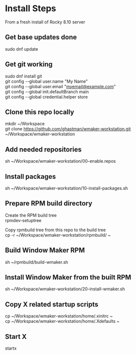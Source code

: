# Install Steps  
From a fresh install of Rocky 8.10 server  

## Get base updates done  
sudo dnf update  

## Get git working  
sudo dnf install git  
git config --global user.name "My Name"  
git config --global user.email "myemail@example.com"  
git config --global init.defaultBranch main  
git config --global credential.helper store  

## Clone this repo locally  
mkdir ~/Workspace   
git clone https://github.com/ghastman/wmaker-workstation.git ~/Workspace/wmaker-workstation  

## Add needed repositories  
sh ~/Workspace/wmaker-workstation/00-enable.repos  

## Install packages  
sh ~/Workspace/wmaker-workstation/10-install-packages.sh  

## Prepare RPM build directory
Create the RPM build tree  
rpmdev-setuptree  

Copy rpmbuild tree from this repo to the build tree  
cp -r ~/Workspace/wmaker-workstation/rpmbuild/ ~  

## Build Window Maker RPM
sh ~/rpmbuild/build-wmaker.sh

## Install Window Maker from the built RPM
sh ~/Workspace/wmaker-workstation/20-install-wmaker.sh  

## Copy X related startup scripts
cp ~/Workspace/wmaker-workstation/home/.xinitrc ~  
cp ~/Workspace/wmaker-workstation/home/.Xdefaults ~  

## Start X  
startx  




